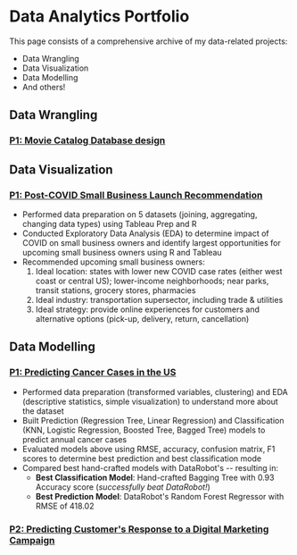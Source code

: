 # Data Analytics Portfolio
This page consists of a comprehensive archive of my data-related projects:
* Data Wrangling
* Data Visualization
* Data Modelling
* And others!


## Data Wrangling
### [P1: Movie Catalog Database design](https://github.com/crystalhariga/movie-catalog) 

## Data Visualization
### [P1: Post-COVID Small Business Launch Recommendation](https://github.com/crystalhariga/data_visualization_consultancy)
* Performed data preparation on 5 datasets (joining, aggregating, changing data types) using Tableau Prep and R
* Conducted Exploratory Data Analysis (EDA) to determine impact of COVID on small business owners and identify largest opportunities for upcoming small business owners using R and Tableau
* Recommended upcoming small business owners:
    1. Ideal location: states with lower new COVID case rates (either west coast or central US); lower-income neighborhoods; near parks, transit stations, grocery stores, pharmacies
    2. Ideal industry: transportation supersector, including trade & utilities
    3. Ideal strategy: provide online experiences for customers and alternative options (pick-up, delivery, return, cancellation)

## Data Modelling
### [P1: Predicting Cancer Cases in the US](https://github.com/crystalhariga/cancer_ml)
* Performed data preparation (transformed variables, clustering) and EDA (descriptive statistics, simple visualization) to understand more about the dataset
* Built Prediction (Regression Tree, Linear Regression) and Classification (KNN, Logistic Regression, Boosted Tree, Bagged Tree) models to predict annual cancer cases
* Evaluated models above using RMSE, accuracy, confusion matrix, F1 scores to determine best prediction and best classification mode
* Compared best hand-crafted models with DataRobot's -- resulting in:
    * __Best Classification Model__: Hand-crafted Bagging Tree with 0.93 Accuracy score (_successfully beat DataRobot!_)
    * __Best Prediction Model__: DataRobot's Random Forest Regressor with RMSE of 418.02

### [P2: Predicting Customer's Response to a Digital Marketing Campaign](https://github.com/crystalhariga/predictive-modeling_digital-marketing)

